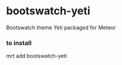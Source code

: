bootswatch-yeti
===============

Bootswatch theme Yeti packaged for Meteor


### to install
mrt add bootswatch-yeti
